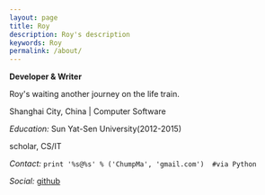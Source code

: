 ```yaml
---
layout: page
title: Roy
description: Roy's description
keywords: Roy
permalink: /about/
---
```


**Developer & Writer**

Roy's waiting another journey on the life train.

Shanghai City, China \| Computer Software
  
*Education:* Sun Yat-Sen University(2012-2015)

scholar, CS/IT

*Contact:* `print '%s@%s' % ('ChumpMa', 'gmail.com')  #via Python`

*Social:*  [github](https://github.com/itatkakaxi2)
